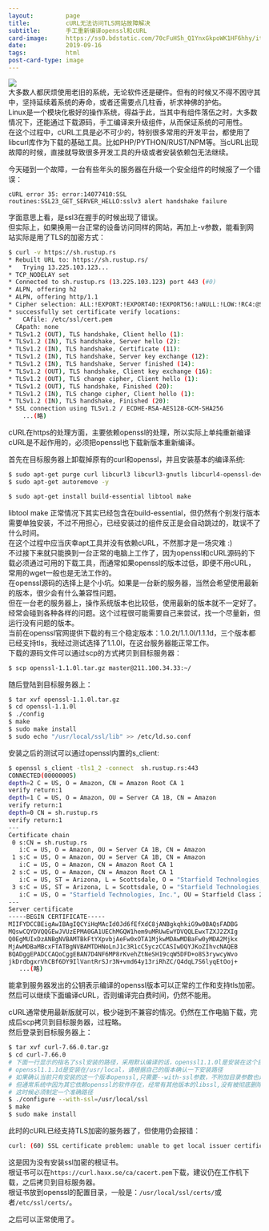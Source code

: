 ```yaml
---
layout:         page
title:          cURL无法访问TLS网站故障解决
subtitle:       手工重新编译openssl和cURL
card-image:		https://ss0.bdstatic.com/70cFuHSh_Q1YnxGkpoWK1HF6hhy/it/u=1183492921,3025675101&fm=15&gp=0.jpg
date:           2019-09-16
tags:           html
post-card-type: image
---
```

![](https://ss0.bdstatic.com/70cFuHSh_Q1YnxGkpoWK1HF6hhy/it/u=1183492921,3025675101&fm=15&gp=0.jpg)  
大多数人都厌烦使用老旧的系统，无论软件还是硬件。但有的时候又不得不困守其中，坚持延续着系统的寿命，或者还需要点几柱香，祈求神佛的护佑。  
Linux是一个模块化极好的操作系统，得益于此，当其中有组件落伍之时，大多数情况下，还能通过下载源码，手工编译来升级组件，从而保证系统的可用性。  
在这个过程中，cURL工具是必不可少的，特别很多常用的开发平台，都使用了libcurl库作为下载的基础工具。比如PHP/PYTHON/RUST/NPM等。当cURL出现故障的时候，直接就导致很多开发工具的升级或者安装依赖包无法继续。  

今天碰到一个故障，一台有些年头的服务器在升级一个安全组件的时候报了一个错误：
```
cURL error 35: error:14077410:SSL routines:SSL23_GET_SERVER_HELLO:sslv3 alert handshake failure
```
字面意思上看，是ssl3在握手的时候出现了错误。  
但实际上，如果换用一台正常的设备访问同样的网站，再加上-v参数，能看到网站实际是用了TLS的加密方式：
```bash
$ curl -v https://sh.rustup.rs
* Rebuilt URL to: https://sh.rustup.rs/
*   Trying 13.225.103.123...
* TCP_NODELAY set
* Connected to sh.rustup.rs (13.225.103.123) port 443 (#0)
* ALPN, offering h2
* ALPN, offering http/1.1
* Cipher selection: ALL:!EXPORT:!EXPORT40:!EXPORT56:!aNULL:!LOW:!RC4:@STRENGTH
* successfully set certificate verify locations:
*   CAfile: /etc/ssl/cert.pem
  CApath: none
* TLSv1.2 (OUT), TLS handshake, Client hello (1):
* TLSv1.2 (IN), TLS handshake, Server hello (2):
* TLSv1.2 (IN), TLS handshake, Certificate (11):
* TLSv1.2 (IN), TLS handshake, Server key exchange (12):
* TLSv1.2 (IN), TLS handshake, Server finished (14):
* TLSv1.2 (OUT), TLS handshake, Client key exchange (16):
* TLSv1.2 (OUT), TLS change cipher, Client hello (1):
* TLSv1.2 (OUT), TLS handshake, Finished (20):
* TLSv1.2 (IN), TLS change cipher, Client hello (1):
* TLSv1.2 (IN), TLS handshake, Finished (20):
* SSL connection using TLSv1.2 / ECDHE-RSA-AES128-GCM-SHA256
    ...(略)
```
cURL在https的处理方面，主要依赖openssl的处理，所以实际上单纯重新编译cURL是不起作用的，必须把openssl也下载新版本重新编译。  

首先在目标服务器上卸载掉原有的curl和openssl，并且安装基本的编译系统:  
```bash
$ sudo apt-get purge curl libcurl3 libcurl3-gnutls libcurl4-openssl-dev openssl libssl-dev
$ sudo apt-get autoremove -y

$ sudo apt-get install build-essential libtool make
```  
libtool make 正常情况下其实已经包含在build-essential，但仍然有个别发行版本需要单独安装，不过不用担心，已经安装过的组件反正是会自动跳过的，耽误不了什么时间。  
在这个过程中应当庆幸apt工具并没有依赖cURL，不然那才是一场灾难 :)  
不过接下来就只能换到一台正常的电脑上工作了，因为openssl和cURL源码的下载必须通过可用的下载工具，而通常如果openssl的版本过低，即便不用cURL，常用的wget一般也是无法工作的。  
在openssl源码的选择上是个小坑。如果是一台新的服务器，当然会希望使用最新的版本，很少会有什么兼容性问题。  
但在一台老的服务器上，操作系统版本也比较低，使用最新的版本就不一定好了。经常会碰到各种各样的问题。这个过程很可能需要自己来尝试，找一个尽量新，但运行没有问题的版本。  
当前在openssl官网提供下载的有三个稳定版本：1.0.2t/1.1.0l/1.1.1d，三个版本都已经支持tls，我经过测试选择了1.1.0l，在这台服务器能正常工作。  
下载的源码文件可以通过scp的方式拷贝到目标服务器：  
```bash
$ scp openssl-1.1.0l.tar.gz master@211.100.34.33:~/
```
随后登陆到目标服务器上：  
```bash
$ tar xvf openssl-1.1.0l.tar.gz
$ cd openssl-1.1.0l
$ ./config
$ make
$ sudo make install
$ sudo echo "/usr/local/ssl/lib" >> /etc/ld.so.conf
```
安装之后的测试可以通过openssl内置的s_client:  
```bash
$ openssl s_client -tls1_2 -connect  sh.rustup.rs:443
CONNECTED(00000005)
depth=2 C = US, O = Amazon, CN = Amazon Root CA 1
verify return:1
depth=1 C = US, O = Amazon, OU = Server CA 1B, CN = Amazon
verify return:1
depth=0 CN = sh.rustup.rs
verify return:1
---
Certificate chain
 0 s:CN = sh.rustup.rs
   i:C = US, O = Amazon, OU = Server CA 1B, CN = Amazon
 1 s:C = US, O = Amazon, OU = Server CA 1B, CN = Amazon
   i:C = US, O = Amazon, CN = Amazon Root CA 1
 2 s:C = US, O = Amazon, CN = Amazon Root CA 1
   i:C = US, ST = Arizona, L = Scottsdale, O = "Starfield Technologies, Inc.", CN = Starfield Services Root Certificate Authority - G2
 3 s:C = US, ST = Arizona, L = Scottsdale, O = "Starfield Technologies, Inc.", CN = Starfield Services Root Certificate Authority - G2
   i:C = US, O = "Starfield Technologies, Inc.", OU = Starfield Class 2 Certification Authority
---
Server certificate
-----BEGIN CERTIFICATE-----
MIIFYDCCBEigAwIBAgIQCYiHqMAcId0Jd6fEfXdC8jANBgkqhkiG9w0BAQsFADBG
MQswCQYDVQQGEwJVUzEPMA0GA1UEChMGQW1hem9uMRUwEwYDVQQLEwxTZXJ2ZXIg
Q0EgMUIxDzANBgNVBAMTBkFtYXpvbjAeFw0xOTA1MjkwMDAwMDBaFw0yMDA2Mjkx
MjAwMDBaMBcxFTATBgNVBAMTDHNoLnJ1c3R1cC5yczCCASIwDQYJKoZIhvcNAQEB
BQADggEPADCCAQoCggEBAN7D4NF6MP8rKvehZtNeSH19cqW5DFD+o8S3rywcyWvo
jkDrdbgxrVhCBf6DY9IlVantRrSJr3N+vmd64y13riRhZC/Q4dqL7S6lyqEtOoj+
   ...(略)
```
能拿到服务器发出的公钥表示编译的openssl版本可以正常的工作和支持tls加密。  
然后可以继续下面编译cURL，否则编译完白费时间，仍然不能用。  

cURL通常使用最新版就可以，极少碰到不兼容的情况。仍然在工作电脑下载，完成后scp拷贝到目标服务器，过程略。  
然后登录到目标服务器上：  
```bash
$ tar xvf curl-7.66.0.tar.gz
$ cd curl-7.66.0
# 下面一行显示的指名了ssl安装的路径，采用默认编译的话，openssl1.1.0l是安装在这个目录
# openssl1.1.1d是安装在/usr/local，请根据自己的版本确认一下安装路径
# 如果确认当前只有安装的这一个版本openssl,只需要--with-ssl参数，不附加目录参数也是可以的
# 但通常系统中因为其它依赖openssl的软件存在，经常有其他版本的libssl,没有被彻底删除，
# 这时候必须制定一个准确路径
$ ./configure --with-ssl=/usr/local/ssl
$ make
$ sudo make install
```  
此时的cURL已经支持TLS加密的服务器了，但使用仍会报错：  
```bash
curl: (60) SSL certificate problem: unable to get local issuer certificate
```  
这是因为没有安装ssl加密的根证书。  
根证书可以在`https://curl.haxx.se/ca/cacert.pem`下载，建议仍在工作机下载，之后拷贝到目标服务器。  
根证书放到openssl的配置目录，一般是：`/usr/local/ssl/certs/`或者`/etc/ssl/certs/`。  

之后可以正常使用了。  



